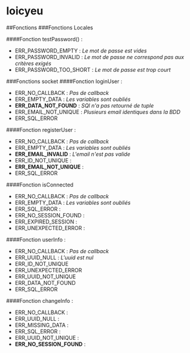 # loicyeu

##Fonctions
###Fonctions Locales

####Fonction testPassword() :
- ERR_PASSWORD_EMPTY : *Le mot de passe est vides*
- ERR_PASSWORD_INVALID : *Le mot de passe ne correspond pas aux critères exigés*
- ERR_PASSWORD_TOO_SHORT : *Le mot de passe est trop court*

###Fonctions socket
####Fonction loginUser :
- ERR_NO_CALLBACK : *Pas de callback*
- ERR_EMPTY_DATA : *Les variables sont oubliés*
- **ERR_DATA_NOT_FOUND** : *SQl n'a pas retourné de tuple*
- ERR_EMAIL_NOT_UNIQUE : *Plusieurs email identiques dans la BDD*
- ERR_SQL_ERROR

####Fonction registerUser :
- ERR_NO_CALLBACK : *Pas de callback*
- ERR_EMPTY_DATA : *Les variables sont oubliés*
- **ERR_EMAIL_INVALID** : *L'email n'est pas valide*
- ERR_ID_NOT_UNIQUE : 
- **ERR_EMAIL_NOT_UNIQUE** : 
- ERR_SQL_ERROR

####Fonction isConnected
- ERR_NO_CALLBACK : *Pas de callback*
- ERR_EMPTY_DATA : *Les variables sont oubliés*
- ERR_SQL_ERROR : 
- ERR_NO_SESSION_FOUND : 
- ERR_EXPIRED_SESSION : 
- ERR_UNEXPECTED_ERROR : 

####Fonction userInfo :
- ERR_NO_CALLBACK : *Pas de callback*
- ERR_UUID_NULL : *L'uuid est nul*
- ERR_ID_NOT_UNIQUE
- ERR_UNEXPECTED_ERROR
- ERR_UUID_NOT_UNIQUE
- ERR_DATA_NOT_FOUND
- ERR_SQL_ERROR

####Fonction changeInfo :
- ERR_NO_CALLBACK : 
- ERR_UUID_NULL : 
- ERR_MISSING_DATA : 
- ERR_SQL_ERROR : 
- ERR_UUID_NOT_UNIQUE : 
- **ERR_NO_SESSION_FOUND** : 